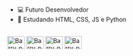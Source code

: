 - 💻 Futuro Desenvolvedor
- 📑 Estudando HTML, CSS, JS e Python
<div style="display: incline_block"><br>
 <img align="center" alt="Barry_py" height="30" width="40" src="https://cdn.jsdelivr.net/gh/devicons/devicon/icons/python/python-original.svg" />
 <img align="center" alt="Barry_py" height="30" width="40" <img src="https://cdn.jsdelivr.net/gh/devicons/devicon/icons/html5/html5-original.svg" />
 <img align="center" alt="Barry_py" height="30" width="40" <img src="https://cdn.jsdelivr.net/gh/devicons/devicon/icons/css3/css3-original.svg" />
 <img align="center" alt="Barry_py" height="30" width="40" <img src="https://cdn.jsdelivr.net/gh/devicons/devicon/icons/javascript/javascript-original.svg" />
</div>
